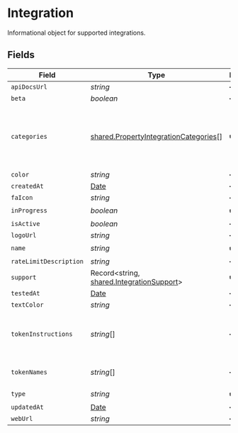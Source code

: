 # Integration

Informational object for supported integrations.


## Fields

| Field                                                                                          | Type                                                                                           | Required                                                                                       | Description                                                                                    |
| ---------------------------------------------------------------------------------------------- | ---------------------------------------------------------------------------------------------- | ---------------------------------------------------------------------------------------------- | ---------------------------------------------------------------------------------------------- |
| `apiDocsUrl`                                                                                   | *string*                                                                                       | :heavy_minus_sign:                                                                             | N/A                                                                                            |
| `beta`                                                                                         | *boolean*                                                                                      | :heavy_minus_sign:                                                                             | N/A                                                                                            |
| `categories`                                                                                   | [shared.PropertyIntegrationCategories](../../models/shared/propertyintegrationcategories.md)[] | :heavy_check_mark:                                                                             | The categories of support solutions that this integration has                                  |
| `color`                                                                                        | *string*                                                                                       | :heavy_minus_sign:                                                                             | N/A                                                                                            |
| `createdAt`                                                                                    | [Date](https://developer.mozilla.org/en-US/docs/Web/JavaScript/Reference/Global_Objects/Date)  | :heavy_minus_sign:                                                                             | N/A                                                                                            |
| `faIcon`                                                                                       | *string*                                                                                       | :heavy_minus_sign:                                                                             | N/A                                                                                            |
| `inProgress`                                                                                   | *boolean*                                                                                      | :heavy_check_mark:                                                                             | N/A                                                                                            |
| `isActive`                                                                                     | *boolean*                                                                                      | :heavy_minus_sign:                                                                             | N/A                                                                                            |
| `logoUrl`                                                                                      | *string*                                                                                       | :heavy_minus_sign:                                                                             | N/A                                                                                            |
| `name`                                                                                         | *string*                                                                                       | :heavy_check_mark:                                                                             | N/A                                                                                            |
| `rateLimitDescription`                                                                         | *string*                                                                                       | :heavy_minus_sign:                                                                             | N/A                                                                                            |
| `support`                                                                                      | Record<string, [shared.IntegrationSupport](../../models/shared/integrationsupport.md)>         | :heavy_check_mark:                                                                             | N/A                                                                                            |
| `testedAt`                                                                                     | [Date](https://developer.mozilla.org/en-US/docs/Web/JavaScript/Reference/Global_Objects/Date)  | :heavy_minus_sign:                                                                             | N/A                                                                                            |
| `textColor`                                                                                    | *string*                                                                                       | :heavy_minus_sign:                                                                             | N/A                                                                                            |
| `tokenInstructions`                                                                            | *string*[]                                                                                     | :heavy_minus_sign:                                                                             | instructions for the user on how to find the token/key                                         |
| `tokenNames`                                                                                   | *string*[]                                                                                     | :heavy_minus_sign:                                                                             | if auth_types = 'token'                                                                        |
| `type`                                                                                         | *string*                                                                                       | :heavy_check_mark:                                                                             | N/A                                                                                            |
| `updatedAt`                                                                                    | [Date](https://developer.mozilla.org/en-US/docs/Web/JavaScript/Reference/Global_Objects/Date)  | :heavy_minus_sign:                                                                             | N/A                                                                                            |
| `webUrl`                                                                                       | *string*                                                                                       | :heavy_minus_sign:                                                                             | N/A                                                                                            |